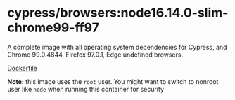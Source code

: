 <!--
WARNING: this file was autogenerated by generate-browser-image.js using

    yarn add:browsers -- 16.14.0-slim --chrome=99.0.4844.51 --firefox=97.0.1
-->

# cypress/browsers:node16.14.0-slim-chrome99-ff97

A complete image with all operating system dependencies for Cypress, and Chrome 99.0.4844, Firefox 97.0.1, Edge undefined browsers.

[Dockerfile](Dockerfile)

**Note:** this image uses the `root` user. You might want to switch to nonroot user like `node` when running this container for security
